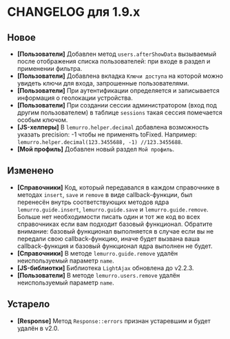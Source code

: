 # CHANGELOG для 1.9.x

## Новое
- **[Пользователи]** Добавлен метод `users.afterShowData` вызываемый после отображения списка пользователей: при входе в раздел и применении фильтра.
- **[Пользователи]** Добавлена вкладка `Ключи доступа` на которой можно увидеть ключи для входа, запрошенные пользователями.
- **[Пользователи]** При аутентификации определяется и записывается информация о геолокации устройства.
- **[Пользователи]** При создании сессии администратором (вход под другим пользователем) в таблице `sessions` такая сессия помечается особым ключом.
- **[JS-хелперы]** В `lemurro.helper.decimal` добавлена возможность указать precision: -1 чтобы не применять toFixed. Например: `lemurro.helper.decimal(123.3455688, -1) //123.3455688`.
- **[Мой профиль]** Добавлен новый раздел `Мой профиль`.

## Изменено
- **[Справочники]** Код, который передавался в каждом справочнике в методах `insert`, `save` и `remove` в виде callback-функции, был перенесён внутрь соответствующих методов ядра `lemurro.guide.insert`, `lemurro.guide.save` и `lemurro.guide.remove`. Больше нет необходимости писать один и тот же код во всех справочниках если вам подходит базовый функционал. Обратите внимание: базовый функционал выполняется в случае если вы не передали свою callback-функцию, иначе будет вызвана ваша callback-функция и базовый функционал ядра выполнен не будет.
- **[Справочники]** В методе `lemurro.guide.remove` удалён неиспользуемый параметр `name`.
- **[JS-библиотки]** Библиотека `LightAjax` обновлена до v2.2.3.
- **[Пользователи]** В методе `lemurro.users.remove` удалён неиспользуемый параметр `name`.

## Устарело
- **[Response]** Метод `Response::errors` признан устаревшим и будет удалён в v2.0.